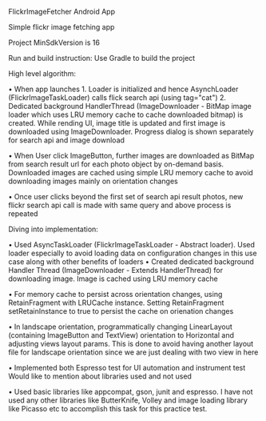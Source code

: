 FlickrImageFetcher Android App

Simple flickr image fetching app

Project MinSdkVersion is 16

Run and build instruction:
Use Gradle to build the project

High level algorithm:

• When app launches 1. Loader is initialized and hence AsynchLoader (FlickrImageTaskLoader) calls
flick search api (using tag="cat") 2. Dedicated background HandlerThread (ImageDownloader -
BitMap image loader which uses LRU memory cache to cache downloaded bitmap) is created.
While rending UI, image title is updated and first image is downloaded using ImageDownloader.
Progress dialog is shown separately for search api and image download

• When User click ImageButton, further images are downloaded as BitMap from search result url for
each photo object by on-demand basis. Downloaded images are cached using simple LRU
memory cache to avoid downloading images mainly on orientation changes

• Once user clicks beyond the first set of search api result photos, new flickr search api call is made
with same query and above process is repeated


Diving into implementation:

• Used AsyncTaskLoader (FlickrImageTaskLoader - Abstract loader). Used loader especially to avoid
loading data on configuration changes in this use case along with other benefits of loaders
• Created dedicated background Handler Thread (ImageDownloader - Extends HandlerThread) for
downloading image. Image is cached using LRU memory cache

• For memory cache to persist across orientation changes, using RetainFragment with LRUCache
instance. Setting RetainFragment setRetainInstance to true to persist the cache on orienation
changes

• In landscape orientation, programmatically changing LinearLayout (containing ImageButton and
TextView) orientation to Horizontal and adjusting views layout params. This is done to avoid having
another layout file for landscape orientation since we are just dealing with two view in here

• Implemented both Espresso test for UI automation and instrument test
Would like to mention about libraries used and not used

• Used basic libraries like appcompat, gson, junit and espresso. I have not used any other libraries
like ButterKnife, Volley and image loading library like Picasso etc to accomplish this task for this
practice test.
